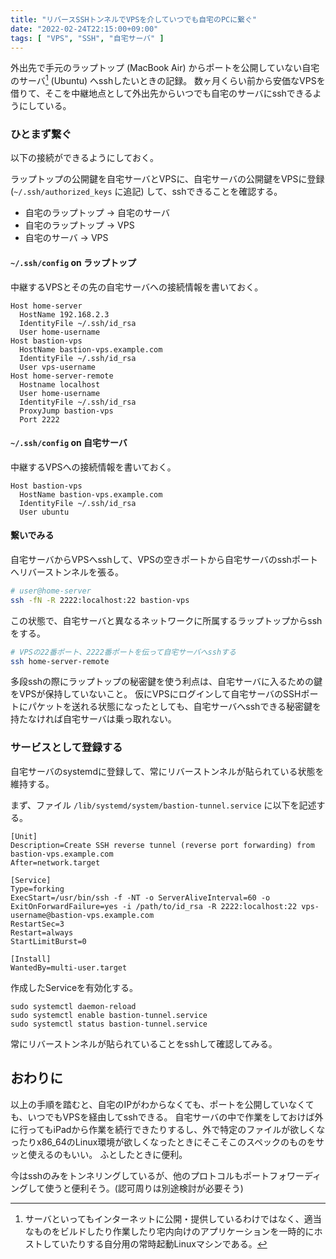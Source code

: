 ```yaml
---
title: "リバースSSHトンネルでVPSを介していつでも自宅のPCに繋ぐ"
date: "2022-02-24T22:15:00+09:00"
tags: [ "VPS", "SSH", "自宅サーバ" ]
---
```


外出先で手元のラップトップ (MacBook Air) からポートを公開していない自宅のサーバ[^1] (Ubuntu) へsshしたいときの記録。
数ヶ月くらい前から安価なVPSを借りて、そこを中継地点として外出先からいつでも自宅のサーバにsshできるようにしている。

### ひとまず繋ぐ

以下の接続ができるようにしておく。

ラップトップの公開鍵を自宅サーバとVPSに、自宅サーバの公開鍵をVPSに登録 (`~/.ssh/authorized_keys` に追記) して、sshできることを確認する。

- 自宅のラップトップ -> 自宅のサーバ
- 自宅のラップトップ -> VPS
- 自宅のサーバ -> VPS

#### `~/.ssh/config` on ラップトップ

中継するVPSとその先の自宅サーバへの接続情報を書いておく。

```
Host home-server
  HostName 192.168.2.3
  IdentityFile ~/.ssh/id_rsa
  User home-username
Host bastion-vps
  HostName bastion-vps.example.com
  IdentityFile ~/.ssh/id_rsa
  User vps-username
Host home-server-remote
  Hostname localhost
  User home-username
  IdentityFile ~/.ssh/id_rsa
  ProxyJump bastion-vps
  Port 2222
```

#### `~/.ssh/config` on 自宅サーバ

中継するVPSへの接続情報を書いておく。

```
Host bastion-vps
  HostName bastion-vps.example.com
  IdentityFile ~/.ssh/id_rsa
  User ubuntu
```

#### 繋いでみる

自宅サーバからVPSへsshして、VPSの空きポートから自宅サーバのsshポートへリバーストンネルを張る。

```bash
# user@home-server
ssh -fN -R 2222:localhost:22 bastion-vps
```

この状態で、自宅サーバと異なるネットワークに所属するラップトップからsshをする。

```bash
# VPSの22番ポート、2222番ポートを伝って自宅サーバへsshする
ssh home-server-remote
```

多段sshの際にラップトップの秘密鍵を使う利点は、自宅サーバに入るための鍵をVPSが保持していないこと。
仮にVPSにログインして自宅サーバのSSHポートにパケットを送れる状態になったとしても、自宅サーバへsshできる秘密鍵を持たなければ自宅サーバは乗っ取れない。

### サービスとして登録する

自宅サーバのsystemdに登録して、常にリバーストンネルが貼られている状態を維持する。

まず、ファイル `/lib/systemd/system/bastion-tunnel.service` に以下を記述する。


```
[Unit]
Description=Create SSH reverse tunnel (reverse port forwarding) from bastion-vps.example.com
After=network.target

[Service]
Type=forking
ExecStart=/usr/bin/ssh -f -NT -o ServerAliveInterval=60 -o ExitOnForwardFailure=yes -i /path/to/id_rsa -R 2222:localhost:22 vps-username@bastion-vps.example.com
RestartSec=3
Restart=always
StartLimitBurst=0

[Install]
WantedBy=multi-user.target
```

作成したServiceを有効化する。

```
sudo systemctl daemon-reload
sudo systemctl enable bastion-tunnel.service
sudo systemctl status bastion-tunnel.service
```

常にリバーストンネルが貼られていることをsshして確認してみる。

## おわりに

以上の手順を踏むと、自宅のIPがわからなくても、ポートを公開していなくても、いつでもVPSを経由してsshできる。
自宅サーバの中で作業をしておけば外に行ってもiPadから作業を続行できたりするし、外で特定のファイルが欲しくなったりx86_64のLinux環境が欲しくなったときにそこそこのスペックのものをサッと使えるのもいい。
ふとしたときに便利。

今はsshのみをトンネリングしているが、他のプロトコルもポートフォワーディングして使うと便利そう。(認可周りは別途検討が必要そう)

[^1]: サーバといってもインターネットに公開・提供しているわけではなく、適当なものをビルドしたり作業したり宅内向けのアプリケーションを一時的にホストしていたりする自分用の常時起動Linuxマシンである。
